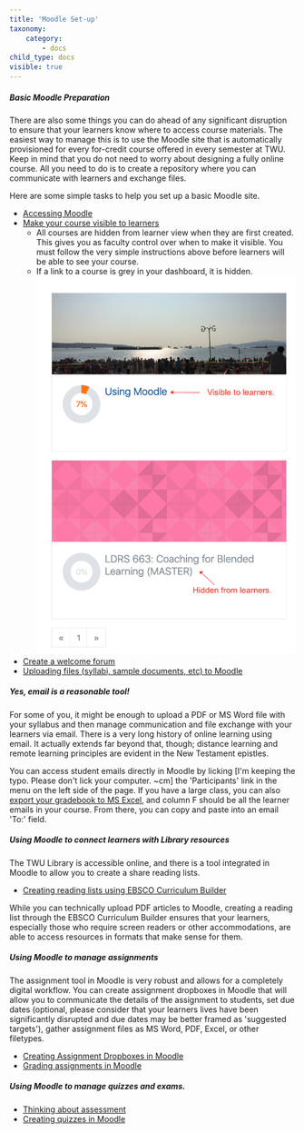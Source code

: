 ```yaml
---
title: 'Moodle Set-up'
taxonomy:
    category:
        - docs
child_type: docs
visible: true
---
```



##### Basic Moodle Preparation
There are also some things you can do ahead of any significant disruption to ensure that your learners know where to access course materials. The easiest way to manage this is to use the Moodle site that is automatically provisioned for every for-credit course offered in every semester at TWU. Keep in mind that you do not need to worry about designing a fully online course. All you need to do is to create a repository where you can communicate with learners and exchange files.

Here are some simple tasks to help you set up a basic Moodle site.

- [Accessing Moodle](https://create.twu.ca/help/moodle/basics/introduction)
- [Make your course visible to learners](https://create.twu.ca/help/moodle/faculty/show-hide)
  - All courses are hidden from learner view when they are first created. This gives you as faculty control over when to make it visible. You must follow the very simple instructions above before learners will be able to see your course.
  - If a link to a course is grey in your dashboard, it is hidden.
![alt-text](visibility.png "Check course visibility")
- [Create a welcome forum](https://create.twu.ca/help/moodle/faculty/activity-or-resource/creating-a-forum)
- [Uploading files (syllabi, sample documents, etc) to Moodle](http://create.twu.ca/help/moodle/faculty/activity-or-resource/adding-resources)

##### Yes, email is a reasonable tool!
For some of you, it might be enough to upload a PDF or MS Word file with your syllabus and then manage communication and file exchange with your learners via email. There is a very long history of online learning using email. It actually extends far beyond that, though; distance learning and remote learning principles are evident in the New Testament epistles.

You can access student emails directly in Moodle by licking [I'm keeping the typo. Please don't lick your computer. ~cm] the 'Participants' link in the menu on the left side of the page. If you have a large class, you can also [export your gradebook to MS Excel](https://create.twu.ca/help/moodle/faculty/grade-book/download-gradebook), and column F should be all the learner emails in your course. From there, you can copy and paste into an email 'To:' field.

##### Using Moodle to connect learners with Library resources
The TWU Library is accessible online, and there is a tool integrated in Moodle to allow you to create a share reading lists.

- [Creating reading lists using EBSCO Curriculum Builder](http://create.twu.ca/help/moodle/faculty/activity-or-resource/ebsco-curriculum-builder)

While you can technically upload PDF articles to Moodle, creating a reading list through the EBSCO Curriculum Builder ensures that your learners, especially those who require screen readers or other accommodations, are able to access resources in formats that make sense for them.

##### Using Moodle to manage assignments

The assignment tool in Moodle is very robust and allows for a completely digital workflow. You can create assignment dropboxes in Moodle that will allow you to communicate the details of the assignment to students, set due dates (optional, please consider that your learners lives have been significantly disrupted and due dates may be better framed as 'suggested targets'), gather assignment files as MS Word, PDF, Excel, or other filetypes.

- [Creating Assignment Dropboxes in Moodle](http://create.twu.ca/help/moodle/faculty/activity-or-resource/creating-an-assignment-dropbox)
- [Grading assignments in Moodle](https://create.twu.ca/help/moodle/faculty/grade-book/grade-assignment)

##### Using Moodle to manage quizzes and exams.

- [Thinking about assessment](https://create.twu.ca/help/online-learning-on-ramp/finishing-well/online-final-exam)
- [Creating quizzes in Moodle](https://create.twu.ca/help/moodle/faculty/quizzes/creating-a-quiz) 
